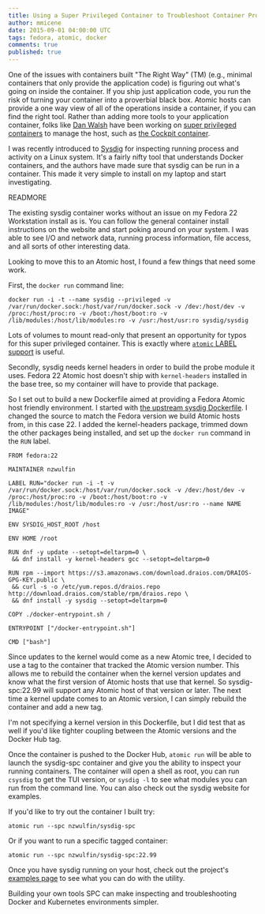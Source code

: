 ```yaml
---
title: Using a Super Privileged Container to Troubleshoot Container Problems
author: mmicene
date: 2015-09-01 04:00:00 UTC
tags: fedora, atomic, docker
comments: true
published: true
---
```


One of the issues with containers built "The Right Way" (TM) (e.g., minimal containers that only provide the application code) is figuring out what's going on inside the container.  If you ship just application code, you run the risk of turning your container into a proverbial black box.  Atomic hosts can provide a one way view of all of the operations inside a container, if you can find the right tool.  Rather than adding more tools to your application container, folks like [Dan Walsh](https://twitter.com/rhatdan) have been working on [super privileged containers](https://developerblog.redhat.com/2014/11/06/introducing-a-super-privileged-container-concept/) to manage the host, such as [the Cockpit container](http://www.projectatomic.io/blog/2015/06/running-cockpit-as-a-service/).

I was recently introduced to [Sysdig](http://www.sysdig.org/) for inspecting running process and activity on a Linux system.  It's a fairly nifty tool that understands Docker containers, and the authors have made sure that sysdig can be run in a container.  This made it very simple to install on my laptop and start investigating.

READMORE

The existing sysdig container works without an issue on my Fedora 22 Workstation install as is.  You can follow the general container install instructions on the website and start poking around on your system.  I was able to see I/O and network data, running process information, file access, and all sorts of other interesting data.

Looking to move this to an Atomic host, I found a few things that need some work.

First, the `docker run` command line:

```
docker run -i -t --name sysdig --privileged -v /var/run/docker.sock:/host/var/run/docker.sock -v /dev:/host/dev -v /proc:/host/proc:ro -v /boot:/host/boot:ro -v /lib/modules:/host/lib/modules:ro -v /usr:/host/usr:ro sysdig/sysdig
```

Lots of volumes to mount read-only that present an opportunity for typos for this super privileged container.  This is exactly where [`atomic` LABEL support](http://www.projectatomic.io/blog/2015/04/using-environment-substitution-with-the-atomic-command/) is useful.

Secondly, sysdig needs kernel headers in order to build the probe module it uses.  Fedora 22 Atomic host doesn't ship with `kernel-headers` installed in the base tree, so my container will have to provide that package.

So I set out to build a new Dockerfile aimed at providing a Fedora Atomic host friendly environment.  I started with [the upstream sysdig Dockerfile](https://github.com/draios/sysdig/tree/dev/docker/stable).  I changed the source to match the Fedora version we build Atomic hosts from, in this case 22.  I added the kernel-headers package, trimmed down the other packages being installed, and set up the `docker run` command in the `RUN` label.

```
FROM fedora:22

MAINTAINER nzwulfin

LABEL RUN="docker run -i -t -v /var/run/docker.sock:/host/var/run/docker.sock -v /dev:/host/dev -v /proc:/host/proc:ro -v /boot:/host/boot:ro -v /lib/modules:/host/lib/modules:ro -v /usr:/host/usr:ro --name NAME IMAGE"

ENV SYSDIG_HOST_ROOT /host

ENV HOME /root

RUN dnf -y update --setopt=deltarpm=0 \
 && dnf install -y kernel-headers gcc --setopt=deltarpm=0

RUN rpm --import https://s3.amazonaws.com/download.draios.com/DRAIOS-GPG-KEY.public \
 && curl -s -o /etc/yum.repos.d/draios.repo http://download.draios.com/stable/rpm/draios.repo \
 && dnf install -y sysdig --setopt=deltarpm=0

COPY ./docker-entrypoint.sh /

ENTRYPOINT ["/docker-entrypoint.sh"]

CMD ["bash"]
```

Since updates to the kernel would come as a new Atomic tree, I decided to use a tag to the container that tracked the Atomic version number.  This allows me to rebuild the container when the kernel version updates and know what the first version of Atomic hosts that use that kernel.  So sysdig-spc:22.99 will support any Atomic host of that version or later.  The next time a kernel update comes to an Atomic version, I can simply rebuild the container and add a new tag.

I'm not specifying a kernel version in this Dockerfile, but I did test that as well if you'd like tighter coupling between the Atomic versions and the Docker Hub tag.

Once the container is pushed to the Docker Hub, `atomic run` will be able to launch the sysdig-spc container and give you the ability to inspect your running containers.  The container will open a shell as root, you can run `csysdig` to get the TUI version, or `sysdig -l` to see what modules you can run from the command line.  You can also check out the sysdig website for examples.

If you'd like to try out the container I built try:

`atomic run --spc nzwulfin/sysdig-spc`

Or if you want to run a specific tagged container:

`atomic run --spc nzwulfin/sysdig-spc:22.99`

Once you have sysdig running on your host, check out the project's [examples page](http://www.sysdig.org/wiki/sysdig-examples/) to see what you can do with the utility. 

Building your own tools SPC can make inspecting and troubleshooting Docker and Kubernetes environments simpler.
